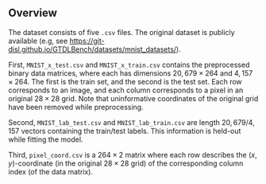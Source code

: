 ## Overview
The dataset consists of five `.csv` files. The original dataset is publicly available (e.g, see https://git-disl.github.io/GTDLBench/datasets/mnist_datasets/).

First, `MNIST_x_test.csv` and `MNIST_x_train.csv` contains the preprocessed binary data matrices, where each has dimensions $20,679 \times 264$ and $4,157 \times 264$. The first is the train set, and the second is the test set.
Each row corresponds to an image, and each column corresponds to a pixel in an original $28 \times 28$ grid. Note that uninformative coordinates of the original grid have been removed while preprocessing.

Second, `MNIST_lab_test.csv` and `MNIST_lab_train.csv` are length $20,679$/$4,157$ vectors containing the train/test labels. This information is held-out while fitting the model.

Third, `pixel_coord.csv` is a $264 \times 2$ matrix where each row describes the $(x,y)$-coordinate (in the original $28 \times 28$ grid) of the corresponding column index (of the data matrix).
